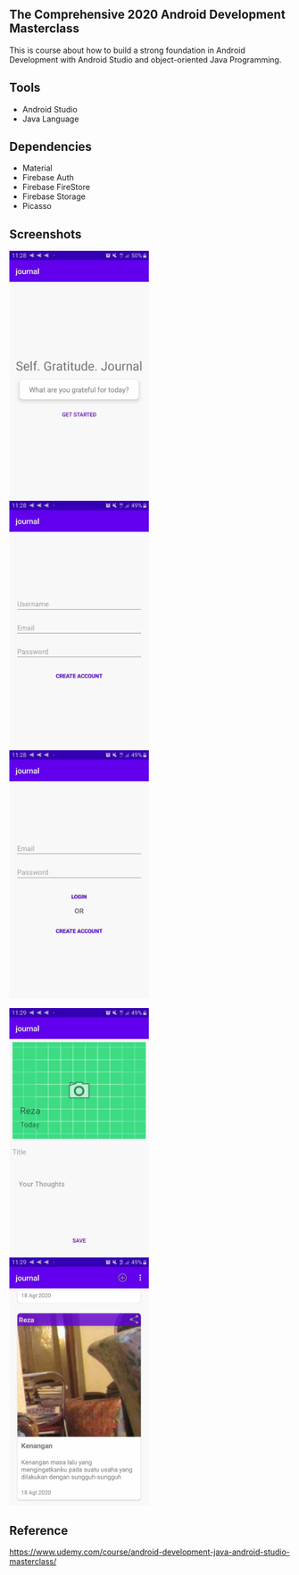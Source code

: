 ## The Comprehensive 2020 Android Development Masterclass

This is course about how to build a strong foundation in Android  Development with Android Studio and object-oriented Java Programming.

## Tools

* Android Studio
* Java Language

## Dependencies

* Material
* Firebase Auth
* Firebase FireStore
* Firebase Storage
* Picasso

## Screenshots

<img src="https://raw.githubusercontent.com/rezaerbe/journal-comprehensive/master/J1.jpg?raw=true" alt="J1" width=250 /> &nbsp; &nbsp; <img src="https://raw.githubusercontent.com/rezaerbe/journal-comprehensive/master/J2.jpg?raw=true&" alt="J2" width=250 /> &nbsp; &nbsp; <img src="https://raw.githubusercontent.com/rezaerbe/journal-comprehensive/master/J3.jpg?raw=true" alt="J3" width=250 />

<img src="https://raw.githubusercontent.com/rezaerbe/journal-comprehensive/master/J4.jpg?raw=true" alt="J4" width=250 /> &nbsp; &nbsp; <img src="https://raw.githubusercontent.com/rezaerbe/journal-comprehensive/master/J5.jpg?raw=true&" alt="J5" width=250 />

## Reference

https://www.udemy.com/course/android-development-java-android-studio-masterclass/